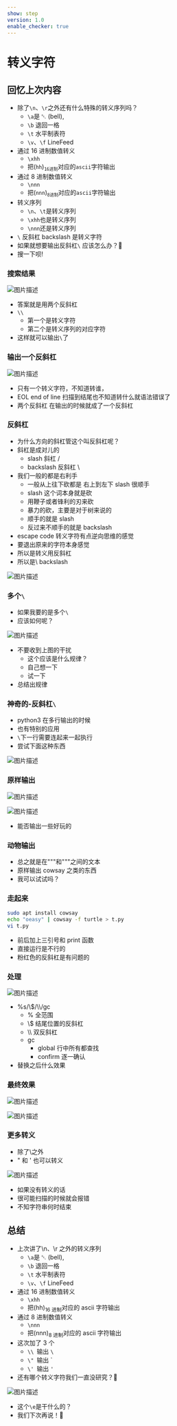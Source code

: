 ```yaml
---
show: step
version: 1.0
enable_checker: true
---
```


# 转义字符

## 回忆上次内容

- 除了`\n`、`\r`之外还有什么特殊的转义序列吗？
  - `\a`是 ␇ (bell),
  - `\b` 退回一格
  - `\t` 水平制表符
  - `\v`、`\f` LineFeed
- 通过 16 进制数值转义
  - `\xhh`
  - 把(`hh`)<sub>`16进制`</sub>对应的`ascii`字符输出
- 通过 8 进制数值转义
  - `\nnn`
  - 把(`nnn`)<sub>`8进制`</sub>对应的`ascii`字符输出
- 转义序列
  - `\n`、`\t`是转义序列
  - `\xhh`也是转义序列
  - `\nnn`还是转义序列
- `\` 反斜杠 backslash 是转义字符
- 如果就想要输出反斜杠`\` 应该怎么办？🤔
- 搜一下呗!

### 搜索结果

![图片描述](https://doc.shiyanlou.com/courses/uid1190679-20210224-1614168433167)

- 答案就是用两个反斜杠
- `\\`
  - 第一个是转义字符
  - 第二个是转义序列的对应字符
- 这样就可以输出`\`了

### 输出一个反斜杠

![图片描述](https://doc.shiyanlou.com/courses/uid1190679-20210224-1614168571449)

- 只有一个转义字符，不知道转谁，
- EOL end of line 扫描到结尾也不知道转什么就语法错误了
- 两个反斜杠 在输出的时候就成了一个反斜杠

### 反斜杠

- 为什么方向的斜杠管这个叫反斜杠呢？
- 斜杠是成对儿的
  - slash 斜杠 /
  - backslash 反斜杠 \
- 我们一般的都是右利手
  - 一般从上往下砍都是 右上到左下 slash 很顺手
  - slash 这个词本身就是砍
  - 用鞭子或者锋利的刃来砍
  - 暴力的砍，主要是对于树来说的
  - 顺手的就是 slash
  - 反过来不顺手的就是 backslash
- escape code 转义字符有点逆向思维的感觉
- 要退出原来的字符本身感觉
- 所以是转义用反斜杠
- 所以是\ backslash

![图片描述](https://doc.shiyanlou.com/courses/uid1190679-20210224-1614171719752)

### 多个`\`

- 如果我要的是多个`\`
- 应该如何呢？

![图片描述](https://doc.shiyanlou.com/courses/uid1190679-20210225-1614252170776)

- 不要收到上图的干扰
  - 这个应该是什么规律？
  - 自己想一下
  - 试一下
- 总结出规律

### 神奇的-反斜杠`\`

- python3 在多行输出的时候
- 也有特别的应用
- `\`下一行需要连起来一起执行
- 尝试下面这种东西

![图片描述](https://doc.shiyanlou.com/courses/uid1190679-20210224-1614134016194)

### 原样输出

![图片描述](https://doc.shiyanlou.com/courses/uid1190679-20210307-1615080706509)

![图片描述](https://doc.shiyanlou.com/courses/uid1190679-20210924-1632460604045)

- 能否输出一些好玩的

### 动物输出

- 总之就是在"""和"""之间的文本
- 原样输出 cowsay 之类的东西
- 我可以试试吗？

### 走起来

```bash
sudo apt install cowsay
echo "oeasy" | cowsay -f turtle > t.py
vi t.py
```

- 前后加上三引号和 print 函数
- 直接运行是不行的
- 粉红色的反斜杠是有问题的

### 处理

![图片描述](https://doc.shiyanlou.com/courses/uid1190679-20210923-1632398476205)

- %s/\\$/\\\\/gc
  - % 全范围
  - \\$ 结尾位置的反斜杠
  - \\\\ 双反斜杠
  - gc
    - global 行中所有都查找
    - confirm 逐一确认
- 替换之后什么效果

### 最终效果

![图片描述](https://doc.shiyanlou.com/courses/uid1190679-20210923-1632398595115)

![图片描述](https://doc.shiyanlou.com/courses/uid1190679-20210307-1615081544395)

### 更多转义

- 除了\之外
- " 和 ' 也可以转义

![图片描述](https://doc.shiyanlou.com/courses/uid1190679-20210224-1614172440096)

- 如果没有转义的话
- 很可能扫描的时候就会报错
- 不知字符串何时结束

## 总结

- 上次讲了\n、\r 之外的转义序列
  - `\a`是 ␇ (bell),
  - `\b` 退回一格
  - `\t` 水平制表符
  - `\v`、`\f` LineFeed
- 通过 16 进制数值转义
  - `\xhh`
  - 把(hh)<sub>16 进制</sub>对应的 ascii 字符输出
- 通过 8 进制数值转义
  - `\nnn`
  - 把(nnn)<sub>8 进制</sub>对应的 ascii 字符输出
- 这次加了 3 个
  - `\\ `输出 `\`
  - `\" `输出 `
  - `\' `输出 `'`
- 还有哪个转义字符我们一直没研究？🤔

![图片描述](https://doc.shiyanlou.com/courses/uid1190679-20210224-1614173286539)

- 这个`\e`是干什么的？
- 我们下次再说！👋
